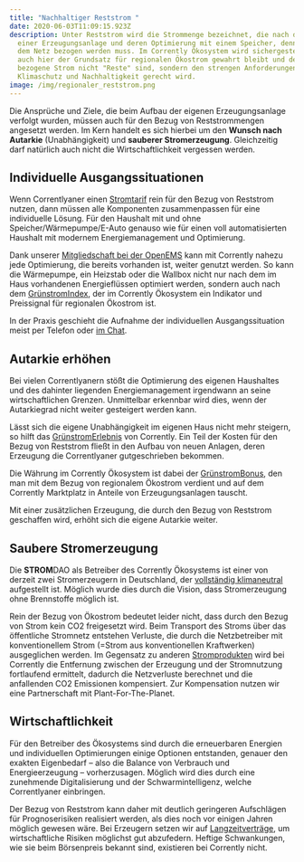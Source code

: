 ```yaml
---
title: "Nachhaltiger Reststrom "
date: 2020-06-03T11:09:15.923Z
description: Unter Reststrom wird die Strommenge bezeichnet, die nach dem Aufbau
  einer Erzeugungsanlage und deren Optimierung mit einem Speicher, dennoch aus
  dem Netz bezogen werden muss. Im Corrently Ökosystem wird sichergestellt, dass
  auch hier der Grundsatz für regionalen Ökostrom gewahrt bleibt und der
  bezogene Strom nicht "Reste" sind, sondern den strengen Anforderungen für
  Klimaschutz und Nachhaltigkeit gerecht wird.
image: /img/regionaler_reststrom.png
---
```

Die Ansprüche und Ziele, die beim Aufbau der eigenen Erzeugungsanlage verfolgt wurden, müssen auch für den Bezug von Reststrommengen angesetzt werden. Im Kern handelt es sich hierbei um den **Wunsch nach Autarkie** (Unabhängigkeit) und **sauberer Stromerzeugung**. Gleichzeitig darf natürlich auch nicht die Wirtschaftlichkeit vergessen werden. 

## Individuelle Ausgangssituationen

Wenn Correntlyaner einen [Stromtarif](https://www.corrently.de/tarifrechner.html) rein für den Bezug von Reststrom nutzen, dann müssen alle Komponenten zusammenpassen für eine individuelle Lösung. Für den Haushalt mit und ohne Speicher/Wärmepumpe/E-Auto genauso wie für einen voll automatisierten Haushalt mit modernem Energiemanagement und Optimierung.

Dank unserer [Mitgliedschaft bei der OpenEMS](https://corrently.blog/post/stromdao-wird-gr%C3%BCndungsmitglied-der-openems-foundation/)  kann mit Corrently nahezu jede Optimierung, die bereits vorhanden ist, weiter genutzt werden. So kann die Wärmepumpe, ein Heizstab oder die Wallbox nicht nur nach dem im Haus vorhandenen Energieflüssen optimiert werden, sondern auch nach dem [GrünstromIndex](https://www.gruenstromindex.de/), der im Corrently Ökosystem ein Indikator und Preissignal für regionalen Ökostrom ist.

In der Praxis geschieht die Aufnahme der individuellen Ausgangssituation meist per Telefon oder [im Chat](https://tawk.to/corrently). 

## Autarkie erhöhen

Bei vielen Correntlyanern stößt die Optimierung des eigenen Haushaltes und des dahinter liegenden Energiemanagement irgendwann an seine wirtschaftlichen Grenzen. Unmittelbar erkennbar wird dies, wenn der Autarkiegrad nicht weiter gesteigert werden kann.

Lässt sich die eigene Unabhängigkeit im eigenen Haus nicht mehr steigern, so hilft das [GrünstromErlebnis](https://corrently.de/ueber-uns/oekosystem.html) von Corrently. Ein Teil der Kosten für den Bezug von Reststrom fließt in den Aufbau von neuen Anlagen, deren Erzeugung die Correntlyaner gutgeschrieben bekommen. 

Die Währung im Corrently Ökosystem ist dabei der [GrünstromBonus](https://corrently.de/gruenstromerlebnis/gruenstrombonus.html), den man mit dem Bezug von regionalem Ökostrom verdient und auf dem Corrently Marktplatz in Anteile von Erzeugungsanlagen tauscht.

Mit einer zusätzlichen Erzeugung, die durch den Bezug von Reststrom geschaffen wird, erhöht sich die eigene Autarkie weiter. 

## Saubere Stromerzeugung

Die **STROM**DAO als Betreiber des Corrently Ökosystems ist einer von derzeit zwei Stromerzeugern in Deutschland, der [vollständig klimaneutral](https://www.corrently.de/transparenz/klimaneutral-zertifikat/) aufgestellt ist. Möglich wurde dies durch die Vision, dass Stromerzeugung ohne Brennstoffe möglich ist. 

Rein der Bezug von Ökostrom bedeutet leider nicht, dass durch den Bezug von Strom kein CO2 freigesetzt wird. Beim Transport des Stroms über das öffentliche Stromnetz entstehen Verluste, die durch die Netzbetreiber mit konventionellem Strom (=Strom aus konventionellen Kraftwerken) ausgeglichen  werden. Im Gegensatz zu anderen [Stromprodukten](https://www.corrently.de/hintergrund/geschaeftsmodell) wird bei Corrently die Entfernung zwischen der Erzeugung und der Stromnutzung fortlaufend ermittelt, dadurch die Netzverluste berechnet und die anfallenden CO2 Emissionen kompensiert. Zur Kompensation nutzen wir eine Partnerschaft mit Plant-For-The-Planet.

## Wirtschaftlichkeit

Für den Betreiber des Ökosystems sind durch die erneuerbaren Energien und individuellen Optimierungen einige Optionen entstanden, genauer den exakten Eigenbedarf – also die Balance von Verbrauch und Energieerzeugung – vorherzusagen. Möglich wird dies durch eine zunehmende Digitalisierung und der Schwarmintelligenz, welche Correntlyaner einbringen.

Der Bezug von Reststrom kann daher mit deutlich geringeren Aufschlägen für Prognoserisiken realisiert werden, als dies noch vor einigen Jahren möglich gewesen wäre. Bei Erzeugern setzen wir auf [Langzeitverträge](https://www.corrently.de/transparenz/anlagenregistrierung/), um wirtschaftliche Risiken möglichst gut abzufedern. Heftige Schwankungen, wie sie beim Börsenpreis bekannt sind, existieren bei Corrently nicht.